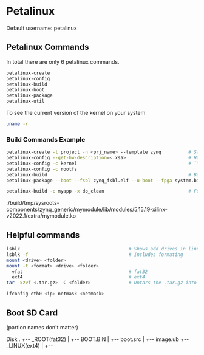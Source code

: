 
# Petalinux

Default username: petalinux

## Petalinux Commands

In total there are only 6 petalinux commands.

``` bash
petalinux-create
petalinux-config
petalinux-build
petalinux-boot
petalinux-package
petalinux-util
```

To see the current version of the kernel on your system 

``` bash
uname -r
```


### Build Commands Example

``` bash
petalinux-create -t project -n <prj_name> --template zynq          # Starting petalinux project for Zynq
petalinux-config --get-hw-description=<.xsa>                       # Hardware description file generated by Vivado
petalinux-config -c kernel                                         # ¯\_(ツ)_/¯
petalinux-config -c rootfs
petalinux-build                                                    # Building project
petalinux-package --boot --fsbl zynq_fsbl.elf --u-boot --fpga system.bit --force
```

``` bash
petalinux-build -c myapp -x do_clean                               # For compiling .ko
```
./build/tmp/sysroots-components/zynq_generic/mymodule/lib/modules/5.15.19-xilinx-v2022.1/extra/mymodule.ko

## Helpful commands 

``` bash
lsblk                                        # Shows add drives in linux
lsblk -f                                     # Includes formating
mount <drive> <folder>
mount -t <format> <drive> <folder>
  vfat                                       # fat32
  ext4                                       # ext4
tar -xzvf <.tar.gz> -C <folder>              # Untars the .tar.gz into <folder>

ifconfig eth0 <ip> netmask <netmask>
```

## Boot SD Card

(partion names don't matter)

Disk
.
+-- _ROOT(fat32)
|   +-- BOOT.BIN
|   +-- boot.src
|   +-- image.ub
+-- _LINUX(ext4)
|   +-- <extracted rootfs.tar.gz>

